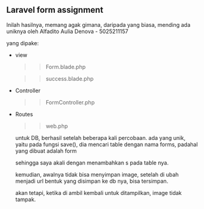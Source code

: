 ## Laravel form assignment

Inilah hasilnya, memang agak gimana, daripada yang biasa, mending ada uniknya
oleh Alfadito Aulia Denova - 5025211157

yang dipake:
    
- view
  >> Form.blade.php
 
  >> success.blade.php

- Controller
  >> FormController.php
- Routes
  >> web.php

  untuk DB, berhasil setelah beberapa kali percobaan.
  ada yang unik, yaitu pada fungsi save(), dia mencari table dengan nama forms, padahal yang dibuat adalah form

  sehingga saya akali dengan menambahkan s pada table nya.

  kemudian, awalnya tidak bisa menyimpan image, setelah di ubah menjadi url bentuk yang disimpan ke db nya, bisa tersimpan.
  
  akan tetapi, ketika di ambil kembali untuk ditampilkan, image tidak tampak.
